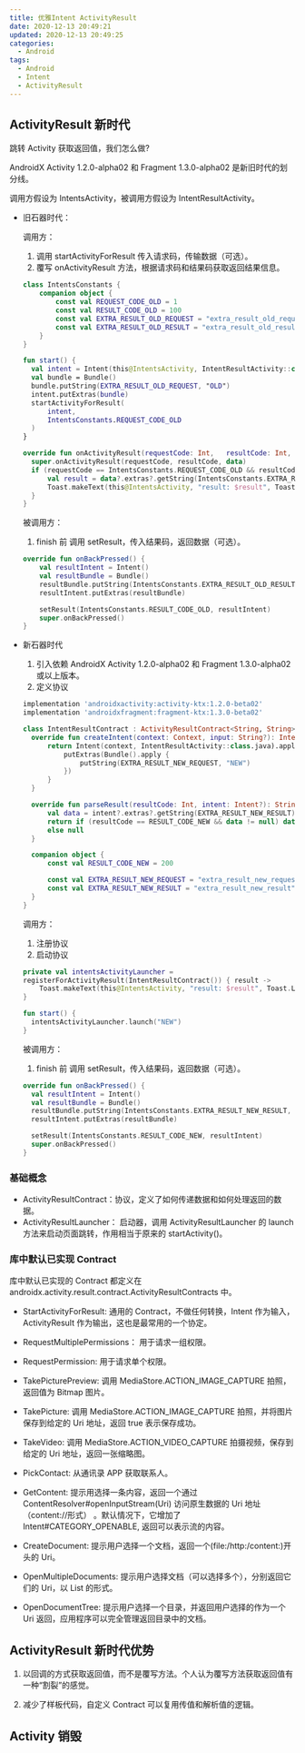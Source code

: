 ```yaml
---
title: 优雅Intent ActivityResult
date: 2020-12-13 20:49:21
updated: 2020-12-13 20:49:25
categories:
  - Android
tags:
  - Android
  - Intent
  - ActivityResult
---
```


## ActivityResult 新时代

跳转 Activity 获取返回值，我们怎么做?

AndroidX Activity 1.2.0-alpha02 和 Fragment 1.3.0-alpha02 是新旧时代的划分线。

调用方假设为 IntentsActivity，被调用方假设为 IntentResultActivity。

- 旧石器时代：

  调用方：

  1. 调用 startActivityForResult 传入请求码，传输数据（可选）。
  2. 覆写 onActivityResult 方法，根据请求码和结果码获取返回结果信息。

  ```kotlin
  class IntentsConstants {
      companion object {
          const val REQUEST_CODE_OLD = 1
          const val RESULT_CODE_OLD = 100
          const val EXTRA_RESULT_OLD_REQUEST = "extra_result_old_request"
          const val EXTRA_RESULT_OLD_RESULT = "extra_result_old_result"
      }
  }
  ```

  ```kotlin
  fun start() {
    val intent = Intent(this@IntentsActivity, IntentResultActivity::class.java)
    val bundle = Bundle()
    bundle.putString(EXTRA_RESULT_OLD_REQUEST, "OLD")
    intent.putExtras(bundle)
    startActivityForResult(
        intent,
        IntentsConstants.REQUEST_CODE_OLD
    )
  }

  override fun onActivityResult(requestCode: Int,   resultCode: Int, data: Intent?) {
    super.onActivityResult(requestCode, resultCode, data)
    if (requestCode == IntentsConstants.REQUEST_CODE_OLD && resultCode == IntentsConstants.RESULT_CODE_OLD) {
        val result = data?.extras?.getString(IntentsConstants.EXTRA_RESULT_OLD_RESULT)
        Toast.makeText(this@IntentsActivity, "result: $result", Toast.LENGTH_SHORT).show()
    }
  }
  ```

  被调用方：

  1. finish 前 调用 setResult，传入结果码，返回数据（可选）。

  ```kotlin
  override fun onBackPressed() {
      val resultIntent = Intent()
      val resultBundle = Bundle()
      resultBundle.putString(IntentsConstants.EXTRA_RESULT_OLD_RESULT, "resultold")
      resultIntent.putExtras(resultBundle)

      setResult(IntentsConstants.RESULT_CODE_OLD, resultIntent)
      super.onBackPressed()
  }
  ```

- 新石器时代

  1. 引入依赖 AndroidX Activity 1.2.0-alpha02 和 Fragment 1.3.0-alpha02 或以上版本。
  2. 定义协议

  ```gradle
  implementation 'androidxactivity:activity-ktx:1.2.0-beta02'
  implementation 'androidxfragment:fragment-ktx:1.3.0-beta02'
  ```

  ```kotlin
  class IntentResultContract : ActivityResultContract<String, String>() {
    override fun createIntent(context: Context, input: String?): Intent {
        return Intent(context, IntentResultActivity::class.java).apply {
            putExtras(Bundle().apply {
                putString(EXTRA_RESULT_NEW_REQUEST, "NEW")
            })
        }
    }

    override fun parseResult(resultCode: Int, intent: Intent?): String? {
        val data = intent?.extras?.getString(EXTRA_RESULT_NEW_RESULT)
        return if (resultCode == RESULT_CODE_NEW && data != null) data
        else null
    }

    companion object {
        const val RESULT_CODE_NEW = 200

        const val EXTRA_RESULT_NEW_REQUEST = "extra_result_new_request"
        const val EXTRA_RESULT_NEW_RESULT = "extra_result_new_result"
    }
  }
  ```

  调用方：

  1. 注册协议
  2. 启动协议

  ```kotlin
  private val intentsActivityLauncher =
  registerForActivityResult(IntentResultContract()) { result ->
      Toast.makeText(this@IntentsActivity, "result: $result", Toast.LENGTH_SHORT).show()
  }

  fun start() {
    intentsActivityLauncher.launch("NEW")
  }
  ```

  被调用方：

  1. finish 前 调用 setResult，传入结果码，返回数据（可选）。

  ```kotlin
  override fun onBackPressed() {
    val resultIntent = Intent()
    val resultBundle = Bundle()
    resultBundle.putString(IntentsConstants.EXTRA_RESULT_NEW_RESULT, "resultnew")
    resultIntent.putExtras(resultBundle)

    setResult(IntentsConstants.RESULT_CODE_NEW, resultIntent)
    super.onBackPressed()
  }
  ```

### 基础概念

- ActivityResultContract：协议，定义了如何传递数据和如何处理返回的数据。
- ActivityResultLauncher： 启动器，调用 ActivityResultLauncher 的 launch 方法来启动页面跳转，作用相当于原来的 startActivity()。

### 库中默认已实现 Contract

库中默认已实现的 Contract 都定义在 androidx.activity.result.contract.ActivityResultContracts 中。

- StartActivityForResult: 通用的 Contract，不做任何转换，Intent 作为输入，ActivityResult 作为输出，这也是最常用的一个协定。

- RequestMultiplePermissions： 用于请求一组权限。

- RequestPermission: 用于请求单个权限。

- TakePicturePreview: 调用 MediaStore.ACTION_IMAGE_CAPTURE 拍照，返回值为 Bitmap 图片。

- TakePicture: 调用 MediaStore.ACTION_IMAGE_CAPTURE 拍照，并将图片保存到给定的 Uri 地址，返回 true 表示保存成功。

- TakeVideo: 调用 MediaStore.ACTION_VIDEO_CAPTURE 拍摄视频，保存到给定的 Uri 地址，返回一张缩略图。

- PickContact: 从通讯录 APP 获取联系人。

- GetContent: 提示用选择一条内容，返回一个通过 ContentResolver#openInputStream(Uri) 访问原生数据的 Uri 地址（content://形式） 。默认情况下，它增加了 Intent#CATEGORY_OPENABLE, 返回可以表示流的内容。

- CreateDocument: 提示用户选择一个文档，返回一个(file:/http:/content:)开头的 Uri。

- OpenMultipleDocuments: 提示用户选择文档（可以选择多个），分别返回它们的 Uri，以 List 的形式。

- OpenDocumentTree: 提示用户选择一个目录，并返回用户选择的作为一个 Uri 返回，应用程序可以完全管理返回目录中的文档。

## ActivityResult 新时代优势

1. 以回调的方式获取返回值，而不是覆写方法。个人认为覆写方法获取返回值有一种“割裂”的感觉。

2. 减少了样板代码，自定义 Contract 可以复用传值和解析值的逻辑。

## Activity 销毁
